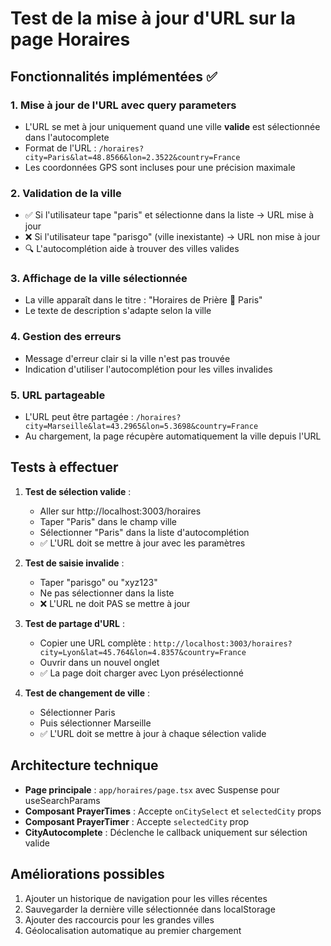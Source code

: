 # Test de la mise à jour d'URL sur la page Horaires

## Fonctionnalités implémentées ✅

### 1. **Mise à jour de l'URL avec query parameters**
- L'URL se met à jour uniquement quand une ville **valide** est sélectionnée dans l'autocomplete
- Format de l'URL : `/horaires?city=Paris&lat=48.8566&lon=2.3522&country=France`
- Les coordonnées GPS sont incluses pour une précision maximale

### 2. **Validation de la ville**
- ✅ Si l'utilisateur tape "paris" et sélectionne dans la liste → URL mise à jour
- ❌ Si l'utilisateur tape "parisgo" (ville inexistante) → URL non mise à jour
- 🔍 L'autocomplétion aide à trouver des villes valides

### 3. **Affichage de la ville sélectionnée**
- La ville apparaît dans le titre : "Horaires de Prière 📍 Paris"
- Le texte de description s'adapte selon la ville

### 4. **Gestion des erreurs**
- Message d'erreur clair si la ville n'est pas trouvée
- Indication d'utiliser l'autocomplétion pour les villes invalides

### 5. **URL partageable**
- L'URL peut être partagée : `/horaires?city=Marseille&lat=43.2965&lon=5.3698&country=France`
- Au chargement, la page récupère automatiquement la ville depuis l'URL

## Tests à effectuer

1. **Test de sélection valide** :
   - Aller sur http://localhost:3003/horaires
   - Taper "Paris" dans le champ ville
   - Sélectionner "Paris" dans la liste d'autocomplétion
   - ✅ L'URL doit se mettre à jour avec les paramètres

2. **Test de saisie invalide** :
   - Taper "parisgo" ou "xyz123" 
   - Ne pas sélectionner dans la liste
   - ❌ L'URL ne doit PAS se mettre à jour

3. **Test de partage d'URL** :
   - Copier une URL complète : `http://localhost:3003/horaires?city=Lyon&lat=45.764&lon=4.8357&country=France`
   - Ouvrir dans un nouvel onglet
   - ✅ La page doit charger avec Lyon présélectionné

4. **Test de changement de ville** :
   - Sélectionner Paris
   - Puis sélectionner Marseille
   - ✅ L'URL doit se mettre à jour à chaque sélection valide

## Architecture technique

- **Page principale** : `app/horaires/page.tsx` avec Suspense pour useSearchParams
- **Composant PrayerTimes** : Accepte `onCitySelect` et `selectedCity` props
- **Composant PrayerTimer** : Accepte `selectedCity` prop
- **CityAutocomplete** : Déclenche le callback uniquement sur sélection valide

## Améliorations possibles

1. Ajouter un historique de navigation pour les villes récentes
2. Sauvegarder la dernière ville sélectionnée dans localStorage
3. Ajouter des raccourcis pour les grandes villes
4. Géolocalisation automatique au premier chargement